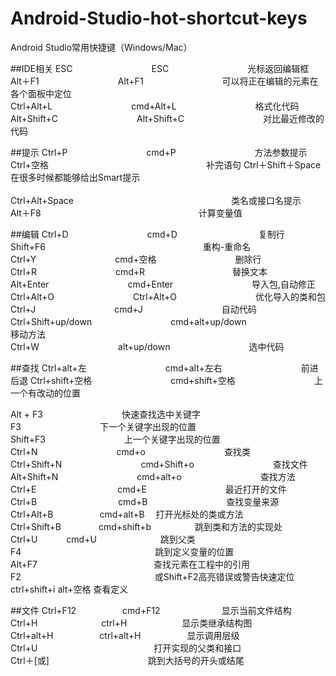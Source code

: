 # Android-Studio-hot-shortcut-keys
Android Studio常用快捷键（Windows/Mac）


##IDE相关
ESC　　　　　　　　　ESC　　　　　　　　　光标返回编辑框<br>
Alt＋F1　　　　　　　　　Alt+F1　　　　　　　　　可以将正在编辑的元素在各个面板中定位<br>
Ctrl+Alt+L　　　　　　　　　cmd+Alt+L　　　　　　　　　格式化代码 <br>
Alt+Shift+C　　　　　　　　　Alt+Shift+C　　　　　　　　　对比最近修改的代码<br>

##提示
Ctrl+P　　　　　　　　　cmd+P　　　　　　　　　方法参数提示<br>
Ctrl+空格　　　　　　　　　　　　　　　　　　补完语句
Ctrl＋Shift＋Space　　　　　　　　　　　　　　　　　　在很多时候都能够给出Smart提示<br>  
Ctrl+Alt+Space　　　　　　　　　　　　　　　　　　类名或接口名提示<br>
Alt＋F8　　　　　　　　　　　　　　　　　　计算变量值<br>

##编辑
Ctrl+D　　　　　　　　　cmd+D　　　　　　　　　 复制行<br>
Shift+F6　　　　　　　　　　　　　　　　　　重构-重命名<br>
Ctrl+Y　　　　　　　　　cmd+空格　　　　　　　　　删除行<br> 
Ctrl+R　　　　　　　　　cmd+R　　　　　　　　　　替换文本<br>
Alt+Enter　　　　　　　　　cmd+Enter　　　　　　　　　导入包,自动修正<br>
Ctrl+Alt+O　　　　　　　　　Ctrl+Alt+O　　　　　　　　　优化导入的类和包<br>
Ctrl+J　　　　　　　　　cmd+J　　　　　　　　　自动代码<br>
Ctrl+Shift+up/down　　　　　　　　　cmd+alt+up/down　　　　　　　　　移动方法<br>
Ctrl+W　　　　　　　　　alt+up/down　　　　　　　　　选中代码<br>

##查找
Ctrl+alt+左　　　　　　　　　cmd+alt+左右　　　　　　　　　前进后退
Ctrl+shift+空格　　　　　　　　　cmd+shift+空格　　　　　　　　　上一个有改动的位置

Alt + F3　　　　　　　　　快速查找选中关键字<br>
F3　　　　　　　　　下一个关键字出现的位置<br> 
Shift+F3　　　　　　　　　上一个关键字出现的位置<br> 
Ctrl+N　　　　　　　　　cmd+o　　　　　　　　　查找类<br> 
Ctrl+Shift+N　　　　　　　　　cmd+Shift+o　　　　　　　　　查找文件<br> 
Alt+Shift+N　　　　　　　　　cmd+alt+o　　　　　　　　　查找方法<br> 
Ctrl+E　　　　　　　　　 cmd+E　　　　　　　　　最近打开的文件<br>
Ctrl+B　　　　　　　　　 cmd+B　　　　　　　　　查找变量来源<br> 
Ctrl+Alt+B　　　　　 cmd+alt+B　          打开光标处的类或方法<br> 
Ctrl+Shift+B　　　　 cmd+shift+b　　　　　跳到类和方法的实现处<br>
Ctrl+U　　　         cmd+U　　　　　　　  跳到父类<br> 
F4　　　　　　　　　　　          　　　　跳到定义变量的位置<br> 
Alt+F7　　　　　　　　　          　　　　查找元素在工程中的引用<br> 
F2　　　　　　　　　　          　　　　　或Shift+F2高亮错误或警告快速定位<br>
ctrl+shift+i         alt+空格             查看定义


##文件
Ctrl+F12　　　　　   cmd+F12　　　　　　　显示当前文件结构<br> 
Ctrl+H　　　　　 　　ctrl+H　　　　　　   显示类继承结构图<br> 
Ctrl+alt+H　　　　　 ctrl+alt+H　　　　　 显示调用层级<br> 
Ctrl+U　　　　　　　　　          　　　　打开实现的父类和接口<br> 
Ctrl＋[或]　　　　　　　          　　　　跳到大括号的开头或结尾<br>













